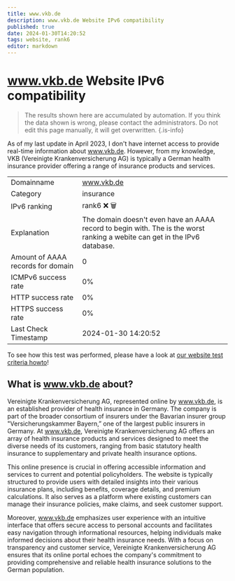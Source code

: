 ```yaml
---
title: www.vkb.de
description: www.vkb.de Website IPv6 compatibility
published: true
date: 2024-01-30T14:20:52
tags: website, rank6
editor: markdown
---
```


# www.vkb.de Website IPv6 compatibility

> The results shown here are accumulated by automation. If you think the data shown is wrong, please contact the administrators. 
> Do not edit this page manually, it will get overwritten.
{.is-info}

As of my last update in April 2023, I don't have internet access to provide real-time information about www.vkb.de. However, from my knowledge, VKB (Vereinigte Krankenversicherung AG) is typically a German health insurance provider offering a range of insurance products and services.


|   |   |
| - | - |
| Domainname | www.vkb.de
| Category | insurance |
| IPv6 ranking | rank6 :x: :wastebasket: |
| Explanation | The domain doesn't even have an AAAA record to begin with. The is the worst ranking a webite can get in the IPv6 database. |
| Amount of AAAA records for domain | 0 |
| ICMPv6 success rate | 0%|
| HTTP success rate | 0% |
| HTTPS success rate | 0% |
| Last Check Timestamp | 2024-01-30 14:20:52 |

To see how this test was performed, please have a look at [our website test criteria howto](/howto/testcriteria/website)!


## What is www.vkb.de about?
Vereinigte Krankenversicherung AG, represented online by www.vkb.de, is an established provider of health insurance in Germany. The company is part of the broader consortium of insurers under the Bavarian insurer group "Versicherungskammer Bayern,” one of the largest public insurers in Germany. At www.vkb.de, Vereinigte Krankenversicherung AG offers an array of health insurance products and services designed to meet the diverse needs of its customers, ranging from basic statutory health insurance to supplementary and private health insurance options.

This online presence is crucial in offering accessible information and services to current and potential policyholders. The website is typically structured to provide users with detailed insights into their various insurance plans, including benefits, coverage details, and premium calculations. It also serves as a platform where existing customers can manage their insurance policies, make claims, and seek customer support.

Moreover, www.vkb.de emphasizes user experience with an intuitive interface that offers secure access to personal accounts and facilitates easy navigation through informational resources, helping individuals make informed decisions about their health insurance needs. With a focus on transparency and customer service, Vereinigte Krankenversicherung AG ensures that its online portal echoes the company's commitment to providing comprehensive and reliable health insurance solutions to the German population.


